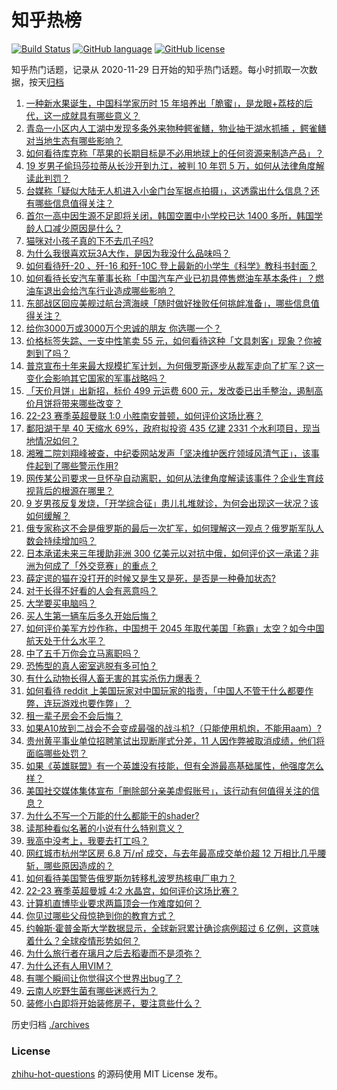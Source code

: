 # 知乎热榜
[![Build Status](https://github.com/ToWeLong/zhihu-hot-questions/workflows/CI/badge.svg)](https://github.com/ToWeLong/zhihu-hot-questions/actions)
[![GitHub language](https://img.shields.io/badge/language-golang-orange.svg)](https://golang.org/)
[![GitHub license](https://img.shields.io/github/license/ToWeLong/zhihu-hot-questions)](https://github.com/ToWeLong/zhihu-hot-questions/blob/main/LICENSE)

知乎热门话题，记录从 2020-11-29 日开始的知乎热门话题。每小时抓取一次数据，按天[归档](./archives)

<!-- BEGIN -->

1. [一种新水果诞生，中国科学家历时 15 年培养出「脆蜜」，是龙眼+荔枝的后代，这一成就具有哪些意义？](https://www.zhihu.com/question/550203685)
1. [青岛一小区内人工湖中发现多条外来物种鳄雀鳝，物业抽干湖水抓捕 ，鳄雀鳝对当地生态有哪些影响？](https://www.zhihu.com/question/550274141)
1. [如何看待库克称「苹果的长期目标是不必用地球上的任何资源来制造产品」？](https://www.zhihu.com/question/550119471)
1. [19 岁男子偷玛莎拉蒂从长沙开到九江，被判 10 年罚 5 万，如何从法律角度解读此判罚？](https://www.zhihu.com/question/550226342)
1. [台媒称「疑似大陆无人机进入小金门台军据点拍摄」，这透露出什么信息？还有哪些信息值得关注？](https://www.zhihu.com/question/550382142)
1. [首尔一高中因生源不足即将关闭，韩国空置中小学校已达 1400 多所，韩国学龄人口减少原因是什么？](https://www.zhihu.com/question/550301505)
1. [猫咪对小孩子真的下不去爪子吗?](https://www.zhihu.com/question/365731507)
1. [为什么我很喜欢玩3A大作，是因为我没什么品味吗？](https://www.zhihu.com/question/546469308)
1. [如何看待歼-20 、歼-16 和歼-10C 登上最新的小学生《科学》教科书封面？](https://www.zhihu.com/question/549784530)
1. [如何看待长安汽车董事长称「中国汽车产业已初具停售燃油车基本条件」？燃油车退出会给汽车行业造成哪些影响？](https://www.zhihu.com/question/550260331)
1. [东部战区回应美舰过航台湾海峡「随时做好挫败任何挑衅准备」，哪些信息值得关注？](https://www.zhihu.com/question/550392947)
1. [给你3000万或3000万个忠诚的朋友 你选哪一个？](https://www.zhihu.com/question/546903618)
1. [价格标签失踪、一支中性笔卖 55 元，如何看待这种「文具刺客」现象？你被刺到了吗？](https://www.zhihu.com/question/550370662)
1. [普京宣布十年来最大规模扩军计划，为何俄罗斯逐步从裁军走向了扩军？这一变化会影响其它国家的军事战略吗？](https://www.zhihu.com/question/550291630)
1. [「天价月饼」出新招，标价 499 元运费 600 元，发改委已出手整治，遏制高价月饼将带来哪些改变？](https://www.zhihu.com/question/550203746)
1. [22-23 赛季英超曼联 1:0 小胜南安普顿，如何评价这场比赛？](https://www.zhihu.com/question/550282933)
1. [鄱阳湖干旱 40 天缩水 69%，政府拟投资 435 亿建 2331 个水利项目，现当地情况如何？](https://www.zhihu.com/question/550276153)
1. [湘雅二院刘翔峰被查，中纪委网站发声「坚决维护医疗领域风清气正」，该事件起到了哪些警示作用?](https://www.zhihu.com/question/550357370)
1. [网传某公司要求一旦怀孕自动离职，如何从法律角度解读该事件？企业生育歧视背后的根源在哪里？](https://www.zhihu.com/question/550341166)
1. [9 岁男孩反复发烧，「开学综合征」患儿扎堆就诊，为何会出现这一状况？该如何缓解？](https://www.zhihu.com/question/550346370)
1. [俄专家称这不会是俄罗斯的最后一次扩军，如何理解这一观点？俄罗斯军队人数会持续增加吗？](https://www.zhihu.com/question/550284111)
1. [日本承诺未来三年援助非洲 300 亿美元以对抗中俄，如何评价这一承诺？非洲为何成了「外交竞赛」的重点？](https://www.zhihu.com/question/550379084)
1. [薛定谔的猫在没打开的时候又是生又是死，是否是一种叠加状态?](https://www.zhihu.com/question/549001795)
1. [对于长得不好看的人会有恶意吗？](https://www.zhihu.com/question/550308114)
1. [大学要买电脑吗？](https://www.zhihu.com/question/549894516)
1. [买人生第一辆车后多久开始后悔？](https://www.zhihu.com/question/354985985)
1. [如何评价美军方炒作称，中国想于 2045 年取代美国「称霸」太空？如今中国航天处于什么水平？](https://www.zhihu.com/question/550368354)
1. [中了五千万你会立马离职吗？](https://www.zhihu.com/question/333864736)
1. [恐怖型的真人密室逃脱有多可怕？](https://www.zhihu.com/question/323305030)
1. [有什么动物长得人畜无害的其实杀伤力爆表？](https://www.zhihu.com/question/310860753)
1. [如何看待 reddit 上美国玩家对中国玩家的指责，「中国人不管干什么都要作弊，连玩游戏也要作弊」？](https://www.zhihu.com/question/321339730)
1. [租一辈子房会不会后悔？](https://www.zhihu.com/question/22100326)
1. [如果A10放到二战会不会变成最强的战斗机?（只能使用机炮，不能用aam）?](https://www.zhihu.com/question/547623851)
1. [贵州黄平事业单位招聘笔试出现断崖式分差，11 人因作弊被取消成绩，他们将面临哪些处罚？](https://www.zhihu.com/question/550280622)
1. [如果《英雄联盟》有一个英雄没有技能，但有全游最高基础属性，他强度怎么样？](https://www.zhihu.com/question/538818349)
1. [美国社交媒体集体宣布「删除部分亲美虚假账号」，该行动有何值得关注的信息？](https://www.zhihu.com/question/550268256)
1. [为什么不写一个万能的什么都能干的shader?](https://www.zhihu.com/question/424299418)
1. [读那种看似名著的小说有什么特别意义？](https://www.zhihu.com/question/365872692)
1. [我高中没考上，我要去打工吗？](https://www.zhihu.com/question/550246052)
1. [网红城市杭州学区房 6.8 万/㎡ 成交，与去年最高成交单价超 12 万相比几乎腰斩，哪些原因造成的？](https://www.zhihu.com/question/550379031)
1. [如何看待美国警告俄罗斯勿转移札波罗热核电厂电力？](https://www.zhihu.com/question/550246544)
1. [22-23 赛季英超曼城 4:2 水晶宫，如何评价这场比赛？](https://www.zhihu.com/question/550298626)
1. [计算机直博毕业要求两篇顶会一作难度如何？](https://www.zhihu.com/question/546807912)
1. [你见过哪些父母惊艳到你的教育方式？](https://www.zhihu.com/question/264918610)
1. [约翰斯·霍普金斯大学数据显示，全球新冠累计确诊病例超过 6 亿例，这意味着什么？全球疫情形势如何？](https://www.zhihu.com/question/550359494)
1. [为什么旅行者在璃月之后去稻妻而不是须弥？](https://www.zhihu.com/question/549881794)
1. [为什么还有人用VIM？](https://www.zhihu.com/question/547708456)
1. [有哪个瞬间让你觉得这个世界出bug了？](https://www.zhihu.com/question/278294552)
1. [云南人吃野生菌有哪些迷惑行为？](https://www.zhihu.com/question/541660164)
1. [装修小白即将开始装修房子，要注意些什么？](https://www.zhihu.com/question/368485703)

<!-- END -->

历史归档 [./archives](./archives)


### License
[zhihu-hot-questions](https://github.com/towelong/zhihu-hot-questions) 的源码使用 MIT License 发布。